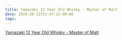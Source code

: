 ```yaml
---
title: Yamazaki 12 Year Old Whisky - Master of Malt
date: 2019-10-11T21:47:22-00:00
tags:
---
```


[Yamazaki 12 Year Old Whisky - Master of Malt](https://www.masterofmalt.com/whiskies/yamazaki/yamazaki-12-year-old-whisky/)
